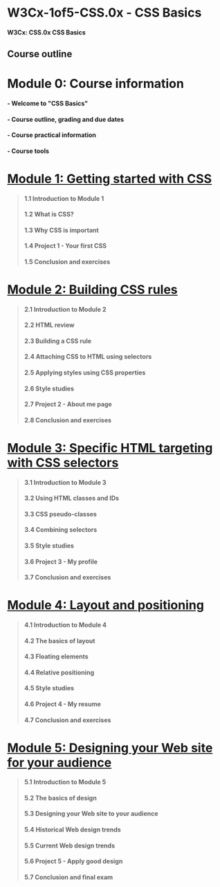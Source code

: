 # W3Cx-1of5-CSS.0x - CSS Basics

#### W3Cx: CSS.0x CSS Basics

## Course outline

# Module 0: Course information

#### - Welcome to "CSS Basics"
#### - Course outline, grading and due dates
#### - Course practical information
#### - Course tools

<!--  # [Module 1: Getting started with CSS](https://github.com/bbauska/CSS.0x-W3Cx/blob/master/module1/module1.md) --->
# [Module 1: Getting started with CSS](https://github.com/bbauska/W3Cx-1of5-CSS.0x/blob/master/modules/module1.md)

> #### 1.1 Introduction to Module 1
> #### 1.2 What is CSS?
> #### 1.3 Why CSS is important
> #### 1.4 Project 1 - Your first CSS
> #### 1.5 Conclusion and exercises

<!-- # [Module 2: Building CSS rules](https://github.com/bbauska/CSS.0x-W3Cx/blob/master/module2/module2.md)  --->
# [Module 2: Building CSS rules](https://github.com/bbauska/W3Cx-1of5-CSS.0x/blob/master/modules/module2.md)

> #### 2.1 Introduction to Module 2
> #### 2.2 HTML review
> #### 2.3 Building a CSS rule
> #### 2.4 Attaching CSS to HTML using selectors
> #### 2.5 Applying styles using CSS properties
> #### 2.6 Style studies
> #### 2.7 Project 2 - About me page
> #### 2.8 Conclusion and exercises

<!-- # [Module 3: Specific HTML targeting with CSS selectors](https://github.com/bbauska/CSS.0x-W3Cx/blob/master/module3/module3.md) --->
# [Module 3: Specific HTML targeting with CSS selectors](https://github.com/bbauska/W3Cx-1of5-CSS.0x/blob/master/modules/module3.md)

> #### 3.1 Introduction to Module 3
> #### 3.2 Using HTML classes and IDs
> #### 3.3 CSS pseudo-classes
> #### 3.4 Combining selectors
> #### 3.5 Style studies
> #### 3.6 Project 3 - My profile
> #### 3.7 Conclusion and exercises

<!-- # [Module 4: Layout and positioning](https://github.com/bbauska/CSS.0x-W3Cx/blob/master/module4/module4.md) --->
# [Module 4: Layout and positioning](https://github.com/bbauska/W3Cx-1of5-CSS.0x/blob/master/modules/module4.md)

> #### 4.1 Introduction to Module 4
> #### 4.2 The basics of layout
> #### 4.3 Floating elements
> #### 4.4 Relative positioning
> #### 4.5 Style studies
> #### 4.6 Project 4 - My resume
> #### 4.7 Conclusion and exercises

<!-- # [Module 5: Designing your Web site for your audience](https://github.com/bbauska/CSS.0x-W3Cx/blob/master/modules/module5.md) --->
# [Module 5: Designing your Web site for your audience](https://github.com/bbauska/W3Cx-1of5-CSS.0x/blob/master/modules/module5.md)

> #### 5.1 Introduction to Module 5
> #### 5.2 The basics of design
> #### 5.3 Designing your Web site to your audience
> #### 5.4 Historical Web design trends
> #### 5.5 Current Web design trends
> #### 5.6 Project 5 - Apply good design
> #### 5.7 Conclusion and final exam
